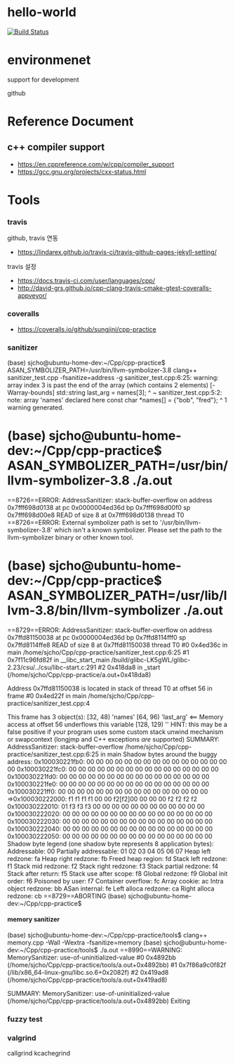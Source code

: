 # hello-world

[![Build Status](https://travis-ci.com/sungjini/cpp-practice.svg?branch=master)](https://travis-ci.com/sungjini/cpp-practice)

# environmenet

support for development

github


# Reference Document 

## c++ compiler support

* https://en.cppreference.com/w/cpp/compiler_support
* https://gcc.gnu.org/projects/cxx-status.html


# Tools

### travis

github, travis 연동
* https://lindarex.github.io/travis-ci/travis-github-pages-jekyll-setting/

travis 설정
* https://docs.travis-ci.com/user/languages/cpp/
* http://david-grs.github.io/cpp-clang-travis-cmake-gtest-coveralls-appveyor/

### coveralls

* https://coveralls.io/github/sungjini/cpp-practice


### sanitizer

(base) sjcho@ubuntu-home-dev:~/Cpp/cpp-practice$ ASAN_SYMBOLIZER_PATH=/usr/bin/llvm-symbolizer-3.8 clang++ sanitizer_test.cpp -fsanitize=address -g
sanitizer_test.cpp:6:25: warning: array index 3 is past the end of the array (which contains 2 elements) [-Warray-bounds]
 std::string last_arg = names[3];
                         ^     ~
												 sanitizer_test.cpp:5:2: note: array 'names' declared here
												  const char *names[] = {"bob", "fred"};
 ^
 1 warning generated.

 (base) sjcho@ubuntu-home-dev:~/Cpp/cpp-practice$ ASAN_SYMBOLIZER_PATH=/usr/bin/llvm-symbolizer-3.8 ./a.out
 =================================================================
 ==8726==ERROR: AddressSanitizer: stack-buffer-overflow on address 0x7fff698d0138 at pc 0x0000004ed36d bp 0x7fff698d00f0 sp 0x7fff698d00e8
 READ of size 8 at 0x7fff698d0138 thread T0
 ==8726==ERROR: External symbolizer path is set to '/usr/bin/llvm-symbolizer-3.8' which isn't a known symbolizer. Please set the path to the llvm-symbolizer binary or other known tool.

 (base) sjcho@ubuntu-home-dev:~/Cpp/cpp-practice$ ASAN_SYMBOLIZER_PATH=/usr/lib/llvm-3.8/bin/llvm-symbolizer ./a.out
 =================================================================
 ==8729==ERROR: AddressSanitizer: stack-buffer-overflow on address 0x7ffd81150038 at pc 0x0000004ed36d bp 0x7ffd8114fff0 sp 0x7ffd8114ffe8
 READ of size 8 at 0x7ffd81150038 thread T0
     #0 0x4ed36c in main /home/sjcho/Cpp/cpp-practice/sanitizer_test.cpp:6:25
     #1 0x7f11c96fd82f in __libc_start_main /build/glibc-LK5gWL/glibc-2.23/csu/../csu/libc-start.c:291
     #2 0x418da8 in _start (/home/sjcho/Cpp/cpp-practice/a.out+0x418da8)

 Address 0x7ffd81150038 is located in stack of thread T0 at offset 56 in frame
     #0 0x4ed22f in main /home/sjcho/Cpp/cpp-practice/sanitizer_test.cpp:4

   This frame has 3 object(s):
		    [32, 48) 'names'
				     [64, 96) 'last_arg' <== Memory access at offset 56 underflows this variable
					     [128, 129) ''
						HINT: this may be a false positive if your program uses some custom stack unwind mechanism or swapcontext
						       (longjmp and C++ exceptions *are* supported)
						 SUMMARY: AddressSanitizer: stack-buffer-overflow /home/sjcho/Cpp/cpp-practice/sanitizer_test.cpp:6:25 in main
											Shadow bytes around the buggy address:
													   0x100030221fb0: 00 00 00 00 00 00 00 00 00 00 00 00 00 00 00 00
														   0x100030221fc0: 00 00 00 00 00 00 00 00 00 00 00 00 00 00 00 00
															  0x100030221fd0: 00 00 00 00 00 00 00 00 00 00 00 00 00 00 00 00
															   0x100030221fe0: 00 00 00 00 00 00 00 00 00 00 00 00 00 00 00 00
															   0x100030221ff0: 00 00 00 00 00 00 00 00 00 00 00 00 00 00 00 00
															 =>0x100030222000: f1 f1 f1 f1 00 00 f2[f2]00 00 00 00 f2 f2 f2 f2
															   0x100030222010: 01 f3 f3 f3 00 00 00 00 00 00 00 00 00 00 00 00
															   0x100030222020: 00 00 00 00 00 00 00 00 00 00 00 00 00 00 00 00
															   0x100030222030: 00 00 00 00 00 00 00 00 00 00 00 00 00 00 00 00
															   0x100030222040: 00 00 00 00 00 00 00 00 00 00 00 00 00 00 00 00
															   0x100030222050: 00 00 00 00 00 00 00 00 00 00 00 00 00 00 00 00
															 Shadow byte legend (one shadow byte represents 8 application bytes):
																  Addressable:           00
																	  Partially addressable: 01 02 03 04 05 06 07
																	   Heap left redzone:       fa
																	   Heap right redzone:      fb
																	   Freed heap region:       fd
																	   Stack left redzone:      f1
																	   Stack mid redzone:       f2
																	   Stack right redzone:     f3
																	   Stack partial redzone:   f4
																	   Stack after return:      f5
																	   Stack use after scope:   f8
																	   Global redzone:          f9
																	   Global init order:       f6
																	   Poisoned by user:        f7
																	   Container overflow:      fc
																	   Array cookie:            ac
																	   Intra object redzone:    bb
																	   ASan internal:           fe
																	   Left alloca redzone:     ca
																	   Right alloca redzone:    cb
																	 ==8729==ABORTING
																	 (base) sjcho@ubuntu-home-dev:~/Cpp/cpp-practice$

#### memory sanitizer

(base) sjcho@ubuntu-home-dev:~/Cpp/cpp-practice/tools$ clang++ memory.cpp -Wall -Wextra -fsanitize=memory
(base) sjcho@ubuntu-home-dev:~/Cpp/cpp-practice/tools$ ./a.out
==8990==WARNING: MemorySanitizer: use-of-uninitialized-value
    #0 0x4892bb  (/home/sjcho/Cpp/cpp-practice/tools/a.out+0x4892bb)
    #1 0x7f86a9c0f82f  (/lib/x86_64-linux-gnu/libc.so.6+0x2082f)
    #2 0x419ad8  (/home/sjcho/Cpp/cpp-practice/tools/a.out+0x419ad8)

SUMMARY: MemorySanitizer: use-of-uninitialized-value (/home/sjcho/Cpp/cpp-practice/tools/a.out+0x4892bb)
Exiting

### fuzzy test

### valgrind

callgrind
kcachegrind
